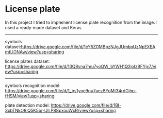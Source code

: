 # License plate
In this project I tried to implement license plate recognition from the image. I used a ready-made dataset and Keras

---------
symbols dataset:https://drive.google.com/file/d/1eY5ZOMBpzNJgJUmbpUzNpEXEAmtUONAw/view?usp=sharing

license plates dataset: https://drive.google.com/file/d/13Q8vna7mu7yoQW_bYWH1Q2joIz9FYjx7/view?usp=sharing

-------
symbols recognition model: https://drive.google.com/file/d/1_bs1yne9nu7uez8YoMt34rdGjhp-fHSM/view?usp=sharing

plate detection model: https://drive.google.com/file/d/1BI-3xbTNkO8lQ5K5bj-UlLP88pxouWxR/view?usp=sharing
